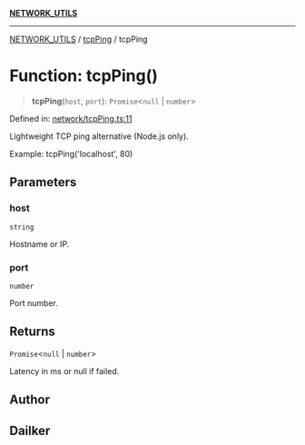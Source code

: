 [**NETWORK_UTILS**](../../README.md)

***

[NETWORK_UTILS](../../README.md) / [tcpPing](../README.md) / tcpPing

# Function: tcpPing()

> **tcpPing**(`host`, `port`): `Promise`\<`null` \| `number`\>

Defined in: [network/tcpPing.ts:11](https://github.com/dailker/everyutil/blob/26e2bb73429918cf0d08899e9efd90b82a42c92e/src/network/tcpPing.ts#L11)

Lightweight TCP ping alternative (Node.js only).

Example: tcpPing('localhost', 80)

## Parameters

### host

`string`

Hostname or IP.

### port

`number`

Port number.

## Returns

`Promise`\<`null` \| `number`\>

Latency in ms or null if failed.

## Author

## Dailker

